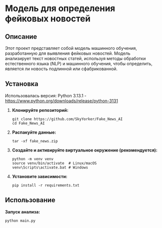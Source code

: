 # Модель для определения фейковых новостей

## Описание

Этот проект представляет собой модель машинного обучения, разработанную для выявления фейковых новостей. Модель анализирует текст новостных статей, используя методы обработки естественного языка (NLP) и машинного обучения, чтобы определить, является ли новость подлинной или сфабрикованной.


## Установка

Использовалась версия: Python 3.13.1 - https://www.python.org/downloads/release/python-3131


1.  **Клонируйте репозиторий:**

    ```
    git clone https://github.com/SkyYorker/Fake_News_AI
    cd Fake_News_AI
    ```

2.  **Распакуйте данные:**

    ```
    tar -xf fake_news.zip
    ```
    
3.  **Создайте и активируйте виртуальное окружение (рекомендуется):**

    ```
    python -m venv venv
    source venv/bin/activate  # Linux/macOS
    venv\Scripts\activate.bat # Windows
    ```

4.  **Установите зависимости:**

    ```
    pip install -r requirements.txt
    ```

## Использование


   **Запуск анализа:**
   
    python main.py
    
